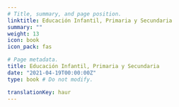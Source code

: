 ```yaml
---
# Title, summary, and page position.
linktitle: Educación Infantil, Primaria y Secundaria
summary: ""
weight: 13
icon: book
icon_pack: fas

# Page metadata.
title: Educación Infantil, Primaria y Secundaria
date: "2021-04-19T00:00:00Z"
type: book # Do not modify.

translationKey: haur
---
```

